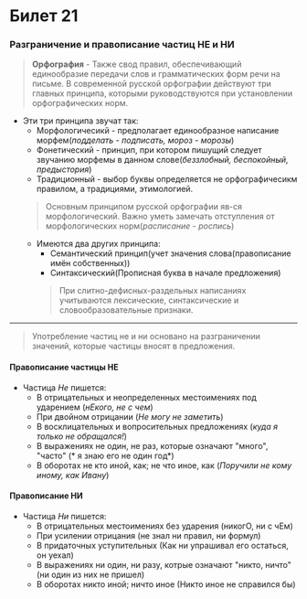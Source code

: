 # Билет 21

### Разграничение и правописание частиц НЕ и НИ

> **Орфография** - Также свод правил, обеспечивающий единообразие передачи слов и грамматических форм речи на письме. 
> В современной русской орфографии действуют три главных принципа, которыми руководствуются при установлении орфографических норм.

- Эти три принципа звучат так:
    * Морфологичесикй - предполагает единообразное написание морфем(*подделать - подписать, мороз - морозы*)
    * Фонетический - принцип, при котором пишущий следует звучанию морфемы в данном слове(*беззлобный, беспокойный, предыстория*)
    * Традиционный - выбор буквы определяется не орфографичесикм правилом, а традициями, этимологией.
    > Основным принципом русской орфографии яв-ся морфологический. Важно уметь замечать отступления от морфологических норм(*расписание - роспись*)
    * Имеются два других принципа:
        * Семантический принцип(учет значения слова(правописание имён собственных))
        * Синтаксический(Прописная буква в начале предложения)
        > При слитно-дефисных-раздельных написаниях учитываются лексические, синтаксические и словообразовательные признаки.

***

> Употребление частиц не и ни основано на разграничении значений, которые частицы вносят в предложения.

#### Правописание частицы НЕ
- Частица *Не* пишется:
    * В отрицательных и неопределенных местоимениях под ударением (*нЕкого, не с чем*)
    * При двойном отрицании (*Не могу не заметить*)
    * В восклицательных и вопросительных предложениях (*куда я только не обращался!*)
    * В выражениях не один, не раз, которые означают "много", "часто" (* я знаю его не один год*)
    * В оборотах не кто иной, как; не что иное, как (*Поручили не кому иному, как Ивану*)

#### Правописание НИ
- Частица *Ни* пишется:
    * В отрицательных местоимениях без ударения (никогО, ни с чЕм)
    * При усилении отрицания (не знал ни правил, ни формул)
    * В придаточных уступительных (Как ни упрашивал его остаться, он уехал)
    * В выражениях ни один, ни разу, котрые означают "никто, ничто" (ни один из них не пришел)
    * В оборотах никто иной; ничто иное (Никто иное не справился бы)
